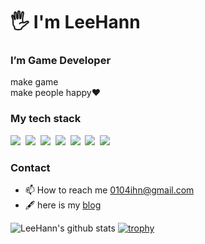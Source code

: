 <h1> 🖐 I'm LeeHann </h1>

<h3> I’m Game Developer </h3>

<p>
make game 
  <br/>
make people happy❤
</p>


<h3> My tech stack </h3>
<p> 
  <img src="https://img.shields.io/badge/C%23-239120?style=flat&logo=CSharp&logoColor=white"/></a>&nbsp
  <img src="https://img.shields.io/badge/C++-00599C?style=flat&logo=C%2B%2B&logoColor=white"/></a>&nbsp
  <img src="https://img.shields.io/badge/C-A8B9CC?style=flat&logo=C&logoColor=white"/></a>&nbsp
  <img src="https://img.shields.io/badge/Python-3776AB?style=flat&logo=Python&logoColor=white"/></a>&nbsp
  <img src="https://img.shields.io/badge/Unity-FFFFFF?style=flat&logo=Unity&logoColor=black"/></a>&nbsp
  <img src="https://img.shields.io/badge/Android Studio-3DDC84?style=flat&logo=Android Studio&logoColor=white"/></a>&nbsp
  <img src="https://img.shields.io/badge/MySQL-4479A1?style=flat&logo=MySQL&logoColor=white"/></a>&nbsp
</p>

<h3> Contact </h3>

* 📫 How to reach me 0104ihn@gmail.com
* 🖋 here is my <a href="https://soso-study.tistory.com">blog</a>


![LeeHann's github stats](https://github-readme-stats.vercel.app/api?username=LeeHann&show_icons=true)
[![trophy](https://github-profile-trophy.vercel.app/?username=LeeHann&row=1)](https://github.com/ryo-ma/github-profile-trophy)

<!---
LeeHann/LeeHann is a ✨ special ✨ repository because its `README.md` (this file) appears on your GitHub profile.
You can click the Preview link to take a look at your changes.
--->

